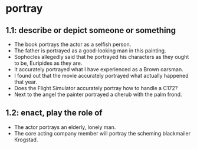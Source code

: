 # portray
## 1.1: describe or depict someone or something

  *  The book portrays the actor as a selfish person.
  *  The father is portrayed as a good-looking man in this painting.
  *  Sophocles allegedly said that he portrayed his characters as they ought to be, Euripides as they are.
  *  It accurately portrayed what I have experienced as a Brown oarsman.
  *  I found out that the movie accurately portrayed what actually happened that year.
  *  Does the Flight Simulator accurately portray how to handle a C172?
  *  Next to the angel the painter portrayed a cherub with the palm frond.

## 1.2: enact, play the role of

  *  The actor portrays an elderly, lonely man.
  *  The core acting company member will portray the scheming blackmailer Krogstad.
